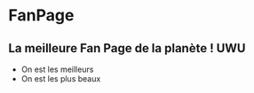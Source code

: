 # FanPage
## La meilleure Fan Page de la planète ! UWU
* On est les meilleurs
* On est les plus beaux
